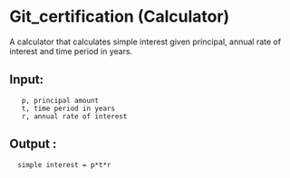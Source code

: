 # Git_certification (Calculator)

A calculator that calculates simple interest given principal, annual rate of interest and time period in years.

## Input:
       p, principal amount
       t, time period in years
       r, annual rate of interest

## Output :
      simple interest = p*t*r

